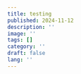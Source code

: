 ```yaml
---
title: testing
published: 2024-11-12
description: ''
image: ''
tags: []
category: ''
draft: false 
lang: ''
---
```

